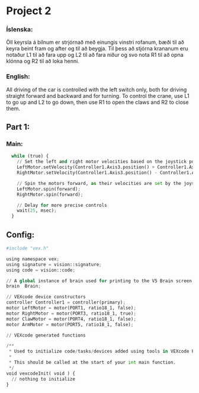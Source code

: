# Project 2

### Íslenska:
Öll keyrsla á bílnum er strjórnað með einungis vinstri rofanum, bæði til að keyra beint fram og after og til að beygja.
Til þess að stjórna krananum eru notaður L1 til að fara upp og L2 til að fara niður og svo nota R1 til að opna klónna og R2 til að loka henni.

### English:
All driving of the car is controlled with the left switch only, both for driving straight forward and backward and for turning. To control the crane, use L1 to go up and L2 to go down, then use R1 to open the claws and R2 to close them.

## Part 1:
### Main:
```py
  while (true) {
    // Set the left and right motor velocities based on the joystick position
    LeftMotor.setVelocity(Controller1.Axis3.position() + Controller1.Axis4.position(), percent);
    RightMotor.setVelocity(Controller1.Axis3.position() - Controller1.Axis4.position(), percent);

    // Spin the motors forward, as their velocities are set by the joysticks
    LeftMotor.spin(forward);
    RightMotor.spin(forward);

    // Delay for more precise controls
    wait(25, msec);
  }
```

## Config:
```py
#include "vex.h"

using namespace vex;
using signature = vision::signature;
using code = vision::code;

// A global instance of brain used for printing to the V5 Brain screen
brain  Brain;

// VEXcode device constructors
controller Controller1 = controller(primary);
motor LeftMotor = motor(PORT1, ratio18_1, false);
motor RightMotor = motor(PORT3, ratio18_1, true);
motor ClawMotor = motor(PORT4, ratio18_1, false);
motor ArmMotor = motor(PORT5, ratio18_1, false);

// VEXcode generated functions

/**
 * Used to initialize code/tasks/devices added using tools in VEXcode Pro.
 * 
 * This should be called at the start of your int main function.
 */
void vexcodeInit( void ) {
  // nothing to initialize
}
```
